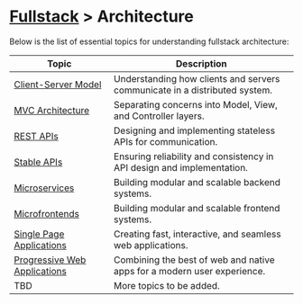 # [Fullstack](../) > Architecture

Below is the list of essential topics for understanding fullstack architecture:

| Topic                          | Description                                                                 |
|--------------------------------|-----------------------------------------------------------------------------|
| [Client-Server Model](./client-server) | Understanding how clients and servers communicate in a distributed system. |
| [MVC Architecture](./mvc)      | Separating concerns into Model, View, and Controller layers.               |
| [REST APIs](./rest-apis)       | Designing and implementing stateless APIs for communication.               |
| [Stable APIs](./stable-apis)   | Ensuring reliability and consistency in API design and implementation.     |
| [Microservices](./microservices) | Building modular and scalable backend systems.                             |
| [Microfrontends](./microfrontends) | Building modular and scalable frontend systems.                             |
| [Single Page Applications](./spas) | Creating fast, interactive, and seamless web applications.                |
| [Progressive Web Applications](./pwas) | Combining the best of web and native apps for a modern user experience.    |
| TBD                            | More topics to be added.                                                   |
